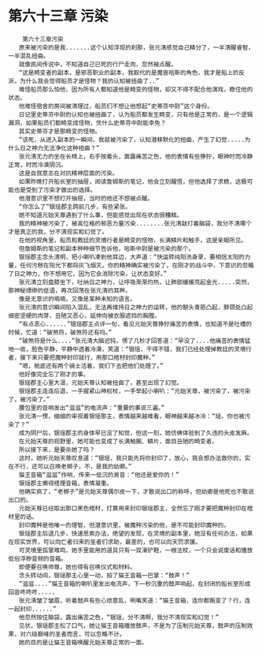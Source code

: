 # 第六十三章 污染
        第六十三章污染
       原来被污染的是我.......这个认知浮现的刹那，张元清感觉自己精分了，一半清醒睿智，一半混乱扭曲。
       就像民间传说中，不知道自己已死的行尸走肉，忽然被点醒。
       “这是畸变者的副本，是邪恶职业的副本，我取代的是魔兽哈斯的角色，我才是船上的反派，为什么我会觉得船员才是怪物？我的认知被扭曲了..”
       难怪船员那么怕他，因为所有人都知道他是畸变的怪物，却又不得不配合他演戏，稳住他的状态。
       他难怪宿舍的房间被清理过，船员们不想让他想起“史蒂芬中尉”这个身份。
       日记里史蒂芬中尉的认知也被扭曲了，认为船员都发生畸变，只有他是正常的，是一个逻辑漏洞，如果船员们都畸变成怪物，凭什么史蒂芬中尉能幸免？
       其实史蒂芬才是那畸变的怪物。
       “该死，从进入副本的一瞬间，我就被污染了，认知潜移默化的扭曲，产生了幻觉.....为什么日之神力无法净化这种扭曲？”
       张元清无力的坐在长椅上，右手按着头，面露痛苦之色，他的表情有些狰狞，眼神时而冷静正常，时而冷漠阴沉。
       这是自我意志在对抗精神层面的污染。
       如果昨晚打开船长室的抽屉，阅读詹姆斯的笔记，他会立刻醒悟，但他选择了求稳，这极可能也是受到了污染才做出的选择。
       他潜意识里不想打开抽屉，当时的他还不想被点醒。
       “你怎么了”银瑶郡主跨前几步，有些紧张。
       她不知道元始天尊遇到了什么事，但能感觉出现在状态很糟糕。
       我的精神被污染了，被高位格的邪恶力量污染........张元清敲打着脑袋，我分不清哪个才是真正的我，分不清现实和幻觉了。
       在他的视角里，船员和教廷的灵境行者是畸变的怪物，长满鳞片和触手，这是亲眼所见。
       但詹姆斯的笔记和副本种种细节告诉他，哈斯中尉是被污染的那个。
       银瑶郡主念头清明，把小喇叭凑到他耳边，大声道：“快运转纯阳洗身录，要相信太阳的力量，任何污秽在阳光下都将灰飞烟灭。你的精神确实被污染了，在刚才的战斗中，下意识的忽略了日之神力，你不想用它，因为它会消除污染，让状态变好。”
       张元清立刻盘膝坐下，吐纳日之神力，让呼吸渐渐灼热，让肺部缓缓亮起金光.....突然，那神秘缥缈的低语，再次回荡在张元清的耳畔。
       像是无意识的喃喃，又像是某种未知的语言。
       张元清的意识瞬间陷入混乱，无法再维持日之神力的运转，他的额头青筋凸起，脖颈处凸起细密坚硬的肉芽，丑陋又恶心，延伸向被衣服遮挡的胸膛。
       “有点恶心......”银瑶郡主点评一句，看见元始天尊狰狞痛苦的表情，也知道不是吐槽的时候，忙道：“破煞符，破煞符还有吗。”
       “破煞符是什么....”张元清大脑迟钝，愣了几秒才回答道：“早没了....他痛苦的表情猛地一收，脸色平静，平静中透着冷漠，笑道：“银瑶，干得不错，我们已经处理掉教廷的灵境行者，接下来只要把魔种封印就行，用那口棺材封印魔种。”
       “嗯，舱底还有两个骑士活着，我们下去把他们处理了。”
       他好像完全忘了刚才的事。
       银瑶郡主心里大凛，元始天尊认知被扭曲了，甚至出现了幻觉。
       银瑶郡主连连后退，一手握紧山神权杖，一手举起小喇叭：“元始天尊，被污染了，被污染了，被污染了。”
       腰包里的音响发出“滋滋”的电流声：“重要的事说三遍。”
       张元清一愣，细细的审视着银瑶那主，表情越来越难看，眼神越来越冰冷：“瑶，你也被污染了？”
       成为阴尸后，银瑶郡主的身体早已没了知觉，但这一刻，她仿佛体验到了久违的头皮发麻。
       在元始天尊的视野里，她可能也变成了长满触腕、鳞片，面目丑陋的畸变者。
       所以接下来，是要杀她了吗？
       这时，她听元始天尊叹息道：“银瑶，我只能先将你封印了，放心，我会想办法救你的，实在不行，还可以召唤老梆子，不，是我的幼卿。”
       猫王音箱“滋滋”作响，传来一低沉的男音：“他还是爱你的！”
       银瑶郡主懒得搭理音箱，表情凝重。
       他确实疯了，“老梆子”是元始天尊偶尔皮一下，才敢说出口的称呼，但幼卿是他死也不敢说出口的。
       元始天尊已经取出那口黑色棺材，打算用来封印银瑶郡主，全然忘了刚才要把魔种封印在棺材里的话。
       封印魔种是他唯一的理智，但潜意识里，被魔种污染的他，是不可能封印魔种的。
       银瑶郡主后退几步，快速思索办法，绝望的发现，在灵境的副本里，她没有任何办法，如果在现实世界，可以向亡者归来的圣者们求助，最差的，也可以向天罚求援。
       可灵境里孤掌难鸣，她手里能用的道具只有一双滑铲鞋，一根法杖，一个只会说废话和播放低俗浮秽音频的音箱。
       即便要召唤师尊，她也得有召唤仪式和材料。
       念头转动间，银瑶那主心里一动，拍了猫王音箱一巴掌：“鼓声！”
       “滋滋....”猫王音箱的喇叭里发出电流声，下一秒沉重的鼓声响起，在封闭的船长室形成回音咚咚咚.....
       张元清皱了皱眉，听着鼓声有些心烦意乱，咧嘴笑道：“猫王音箱，连你都叛变了？行，连一起封印......”
       他忽然按住脑袋，露出痛苦之色，“银瑶，分不清啊，我分不清现实和幻觉！”
       见状，银瑶郡主松了口气，她让猫王音箱播放鼓声，不是为了压制元始天尊，鼓声的压制效果，对六级巅峰的圣者而言，可以忽略不计。
       她的目的是让猫王音箱唤醒元始天尊正常的一面。